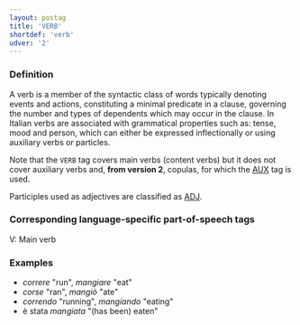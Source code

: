 ```yaml
---
layout: postag
title: 'VERB'
shortdef: 'verb'
udver: '2'
---
```


### Definition

A verb is a member of the syntactic class of words typically denoting events and actions, constituting a minimal predicate in a clause, governing the number and types of dependents which may occur in the clause. In Italian verbs are associated with grammatical properties such as: tense, mood and person, which can either be expressed inflectionally or using auxiliary verbs or particles.

Note that the `VERB` tag covers main verbs (content verbs) but it does not cover auxiliary verbs and, **from version 2**, copulas, for which the [AUX]() tag is used. 

Participles used as adjectives are classified as [ADJ]().


### Corresponding language-specific part-of-speech tags

V:	Main verb


### Examples

- _correre_ "run", _mangiare_ "eat"
- _corse_ "ran", _mangiò_ "ate"
- _correndo_ "running", _mangiando_ "eating"
- è stata _mangiata_ "(has been) eaten"
<!-- Interlanguage links updated Po 11. listopadu 2024, 20:09:28 CET -->
